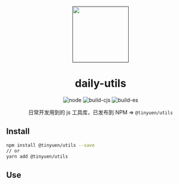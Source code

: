 
<p align="center">
  <a href="">
    <img width="150" style="margin-top: 30px;" src="https://cdn.jsdelivr.net/gh/Tinyuen/blogcdn@0.0.1/img/author-avatar-pet.jpeg">
  </a>
</p>

<h1 align="center">daily-utils</h1>

<div align="center">

![node](https://img.shields.io/badge/node-%3E%3D8.0.0-yellowgreen)
![build-cjs](https://img.shields.io/badge/build-cjs-orange)
![build-es](https://img.shields.io/badge/build-es-green)

日常开发用到的 js 工具库，已发布到 NPM => `@tinyuen/utils`

</div>

## Install

```bash
npm install @tinyuen/utils --save
// or
yarn add @tinyuen/utils
```

## Use
```javascript

```

## 

